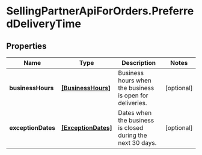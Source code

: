 # SellingPartnerApiForOrders.PreferredDeliveryTime

## Properties
Name | Type | Description | Notes
------------ | ------------- | ------------- | -------------
**businessHours** | [**[BusinessHours]**](BusinessHours.md) | Business hours when the business is open for deliveries. | [optional] 
**exceptionDates** | [**[ExceptionDates]**](ExceptionDates.md) | Dates when the business is closed during the next 30 days. | [optional] 


